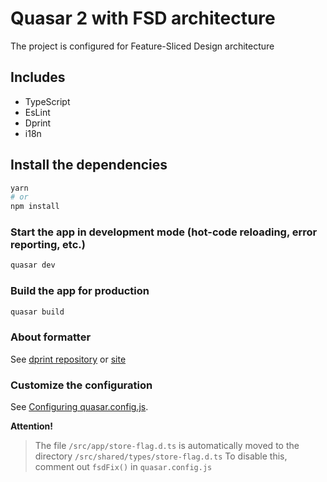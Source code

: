 # Quasar 2 with FSD architecture

The project is configured for Feature-Sliced Design architecture

## Includes

- TypeScript
- EsLint
- Dprint
- i18n

## Install the dependencies

```bash
yarn
# or
npm install
```

### Start the app in development mode (hot-code reloading, error reporting, etc.)

```bash
quasar dev
```

### Build the app for production

```bash
quasar build
```

### About formatter

See [dprint repository](https://github.com/dprint/dprint) or [site](https://dprint.dev/)

### Customize the configuration

See [Configuring quasar.config.js](https://v2.quasar.dev/quasar-cli-vite/quasar-config-js).

**Attention!**

> The file `/src/app/store-flag.d.ts` is automatically moved to the directory `/src/shared/types/store-flag.d.ts`
> To disable this, comment out `fsdFix()` in `quasar.config.js`
